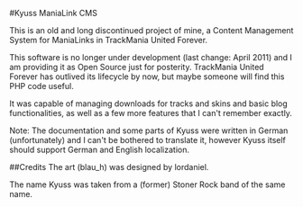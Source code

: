 #Kyuss ManiaLink CMS

This is an old and long discontinued project of mine, a Content Management System for ManiaLinks in TrackMania United Forever.

This software is no longer under development (last change: April 2011) and I am providing it as Open Source just for posterity.
TrackMania United Forever has outlived its lifecycle by now, but maybe someone will find this PHP code useful.

It was capable of managing downloads for tracks and skins and basic blog functionalities, as well as a few more features that
I can't remember exactly.

Note: The documentation and some parts of Kyuss were written in German (unfortunately) and I can't be bothered to translate it,
however Kyuss itself should support German and English localization.

##Credits
The art (blau_h) was designed by lordaniel.

The name Kyuss was taken from a (former) Stoner Rock band of the same name.
